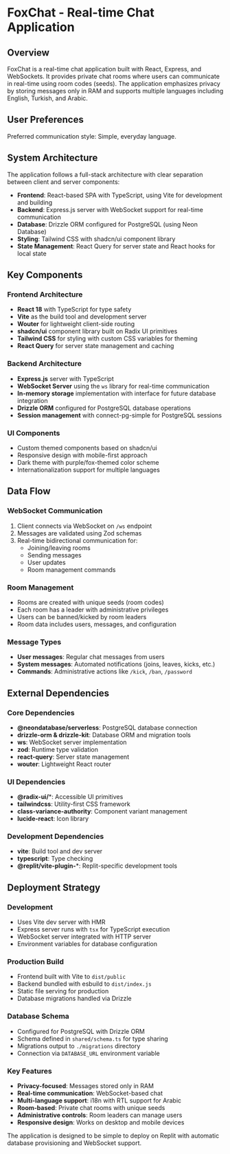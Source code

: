 # FoxChat - Real-time Chat Application

## Overview

FoxChat is a real-time chat application built with React, Express, and WebSockets. It provides private chat rooms where users can communicate in real-time using room codes (seeds). The application emphasizes privacy by storing messages only in RAM and supports multiple languages including English, Turkish, and Arabic.

## User Preferences

Preferred communication style: Simple, everyday language.

## System Architecture

The application follows a full-stack architecture with clear separation between client and server components:

- **Frontend**: React-based SPA with TypeScript, using Vite for development and building
- **Backend**: Express.js server with WebSocket support for real-time communication
- **Database**: Drizzle ORM configured for PostgreSQL (using Neon Database)
- **Styling**: Tailwind CSS with shadcn/ui component library
- **State Management**: React Query for server state and React hooks for local state

## Key Components

### Frontend Architecture
- **React 18** with TypeScript for type safety
- **Vite** as the build tool and development server
- **Wouter** for lightweight client-side routing
- **shadcn/ui** component library built on Radix UI primitives
- **Tailwind CSS** for styling with custom CSS variables for theming
- **React Query** for server state management and caching

### Backend Architecture
- **Express.js** server with TypeScript
- **WebSocket Server** using the `ws` library for real-time communication
- **In-memory storage** implementation with interface for future database integration
- **Drizzle ORM** configured for PostgreSQL database operations
- **Session management** with connect-pg-simple for PostgreSQL sessions

### UI Components
- Custom themed components based on shadcn/ui
- Responsive design with mobile-first approach
- Dark theme with purple/fox-themed color scheme
- Internationalization support for multiple languages

## Data Flow

### WebSocket Communication
1. Client connects via WebSocket on `/ws` endpoint
2. Messages are validated using Zod schemas
3. Real-time bidirectional communication for:
   - Joining/leaving rooms
   - Sending messages
   - User updates
   - Room management commands

### Room Management
- Rooms are created with unique seeds (room codes)
- Each room has a leader with administrative privileges
- Users can be banned/kicked by room leaders
- Room data includes users, messages, and configuration

### Message Types
- **User messages**: Regular chat messages from users
- **System messages**: Automated notifications (joins, leaves, kicks, etc.)
- **Commands**: Administrative actions like `/kick`, `/ban`, `/password`

## External Dependencies

### Core Dependencies
- **@neondatabase/serverless**: PostgreSQL database connection
- **drizzle-orm & drizzle-kit**: Database ORM and migration tools
- **ws**: WebSocket server implementation
- **zod**: Runtime type validation
- **react-query**: Server state management
- **wouter**: Lightweight React router

### UI Dependencies
- **@radix-ui/***: Accessible UI primitives
- **tailwindcss**: Utility-first CSS framework
- **class-variance-authority**: Component variant management
- **lucide-react**: Icon library

### Development Dependencies
- **vite**: Build tool and dev server
- **typescript**: Type checking
- **@replit/vite-plugin-***: Replit-specific development tools

## Deployment Strategy

### Development
- Uses Vite dev server with HMR
- Express server runs with `tsx` for TypeScript execution
- WebSocket server integrated with HTTP server
- Environment variables for database configuration

### Production Build
- Frontend built with Vite to `dist/public`
- Backend bundled with esbuild to `dist/index.js`
- Static file serving for production
- Database migrations handled via Drizzle

### Database Schema
- Configured for PostgreSQL with Drizzle ORM
- Schema defined in `shared/schema.ts` for type sharing
- Migrations output to `./migrations` directory
- Connection via `DATABASE_URL` environment variable

### Key Features
- **Privacy-focused**: Messages stored only in RAM
- **Real-time communication**: WebSocket-based chat
- **Multi-language support**: i18n with RTL support for Arabic
- **Room-based**: Private chat rooms with unique seeds
- **Administrative controls**: Room leaders can manage users
- **Responsive design**: Works on desktop and mobile devices

The application is designed to be simple to deploy on Replit with automatic database provisioning and WebSocket support.